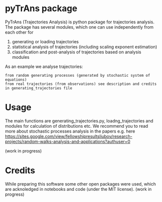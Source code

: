# pyTrAns package
PyTrAns (Trajectories Analysis) is python package for trajectories analysis. The package has several modules, which one can use independently from each other for
1. generating or loading trajectories
2. statistical analysis of trajectories (including scaling exponent estimation)
3. classification and post-analysis of trajectories based on analysis modules

As an example we analyse trajectories:

    from random generating processes (generated by stochastic system of equations)
    from real trajectories (from observations) see description and credits in generating_trajectories file



# Usage 
The main functions are generating_trajectories.py, loadng_trajectories and modules for calculation of distributions etc. 
We recommend you to read more about stochastic processes analysis in the papers e.g. here https://sites.google.com/view/fellowshipresultsliubov/research-projects/random-walks-analysis-and-applications?authuser=0

(work in progress)

# Credits
While preparing this software some other open packages were used, which are acknoledged in notebooks and code (under the MIT license).
(work in progress)
